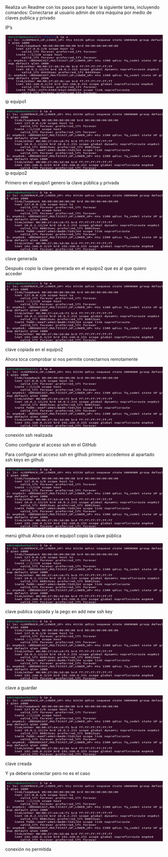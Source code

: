 Realiza un Readme con los pasos para hacer la siguiente tarea, incluyendo comandos:
Conectarse al usuario admin de otra máquina por medio de claves publica y privado

IP’s

![](https://github.com/daniarbo9/SRI/blob/main/imagenes/Screenshot_20240228_165713.png)

ip equipo1

![](https://github.com/daniarbo9/SRI/blob/main/imagenes/Screenshot_20240228_165725.png)
							ip equipo2					



Primero en el equipo1 genero la clave pública y privada 

![](https://github.com/daniarbo9/SRI/blob/main/imagenes/Screenshot_20240228_165725.png)

clave generada

Después copio la clave generada en el equipo2 que es al que quiero acceder

![](https://github.com/daniarbo9/SRI/blob/main/imagenes/Screenshot_20240228_165725.png)

clave copiada en el equipo2


Ahora toca comprobar si nos permite conectarnos remotamente

![](https://github.com/daniarbo9/SRI/blob/main/imagenes/Screenshot_20240228_165725.png)

conexión ssh realizada

Como configurar el acceso ssh en el GitHub


Para configurar el acceso ssh en github primero accedemos al apartado ssh keys en github

![](https://github.com/daniarbo9/SRI/blob/main/imagenes/Screenshot_20240228_165725.png)

menú github
Ahora con el equipo1 copio la clave pública

![](https://github.com/daniarbo9/SRI/blob/main/imagenes/Screenshot_20240228_165725.png)

clave publica copiada
y la pego en add new ssh key

![](https://github.com/daniarbo9/SRI/blob/main/imagenes/Screenshot_20240228_165725.png)

clave a guardar

![](https://github.com/daniarbo9/SRI/blob/main/imagenes/Screenshot_20240228_165725.png)

clave creada

Y ya deberia conectar pero no es el caso

![](https://github.com/daniarbo9/SRI/blob/main/imagenes/Screenshot_20240228_165725.png)

conexión no permitida

 


